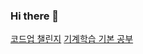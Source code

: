 ### Hi there 👋


<a href="https://github.com/CodeUp100Challenge/CodeUp100_Challenge">코드업 챌린지</a>
<a href="https://github.com/pwjdgus/ML-DL">기계학습 기본 공부</a>

